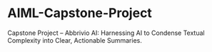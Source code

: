 # AIML-Capstone-Project
Capstone Project – Abbrivio AI: Harnessing AI to Condense Textual Complexity into Clear, Actionable Summaries.
